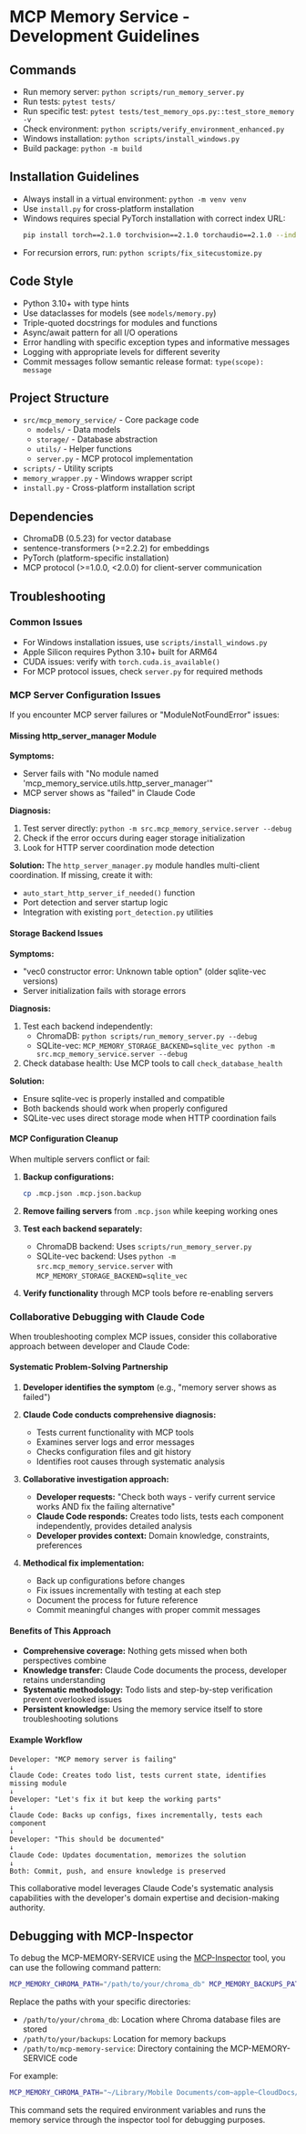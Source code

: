 # MCP Memory Service - Development Guidelines

## Commands
- Run memory server: `python scripts/run_memory_server.py`
- Run tests: `pytest tests/`
- Run specific test: `pytest tests/test_memory_ops.py::test_store_memory -v`
- Check environment: `python scripts/verify_environment_enhanced.py`
- Windows installation: `python scripts/install_windows.py`
- Build package: `python -m build`

## Installation Guidelines
- Always install in a virtual environment: `python -m venv venv`
- Use `install.py` for cross-platform installation
- Windows requires special PyTorch installation with correct index URL:
  ```bash
  pip install torch==2.1.0 torchvision==2.1.0 torchaudio==2.1.0 --index-url https://download.pytorch.org/whl/cu118
  ```
- For recursion errors, run: `python scripts/fix_sitecustomize.py`

## Code Style
- Python 3.10+ with type hints
- Use dataclasses for models (see `models/memory.py`)
- Triple-quoted docstrings for modules and functions
- Async/await pattern for all I/O operations
- Error handling with specific exception types and informative messages
- Logging with appropriate levels for different severity
- Commit messages follow semantic release format: `type(scope): message`

## Project Structure
- `src/mcp_memory_service/` - Core package code
  - `models/` - Data models
  - `storage/` - Database abstraction
  - `utils/` - Helper functions
  - `server.py` - MCP protocol implementation
- `scripts/` - Utility scripts
- `memory_wrapper.py` - Windows wrapper script
- `install.py` - Cross-platform installation script

## Dependencies
- ChromaDB (0.5.23) for vector database
- sentence-transformers (>=2.2.2) for embeddings
- PyTorch (platform-specific installation)
- MCP protocol (>=1.0.0, <2.0.0) for client-server communication

## Troubleshooting

### Common Issues

- For Windows installation issues, use `scripts/install_windows.py`
- Apple Silicon requires Python 3.10+ built for ARM64  
- CUDA issues: verify with `torch.cuda.is_available()`
- For MCP protocol issues, check `server.py` for required methods

### MCP Server Configuration Issues

If you encounter MCP server failures or "ModuleNotFoundError" issues:

#### Missing http_server_manager Module
**Symptoms:**
- Server fails with "No module named 'mcp_memory_service.utils.http_server_manager'"
- MCP server shows as "failed" in Claude Code

**Diagnosis:**
1. Test server directly: `python -m src.mcp_memory_service.server --debug`
2. Check if the error occurs during eager storage initialization
3. Look for HTTP server coordination mode detection

**Solution:**
The `http_server_manager.py` module handles multi-client coordination. If missing, create it with:
- `auto_start_http_server_if_needed()` function
- Port detection and server startup logic
- Integration with existing `port_detection.py` utilities

#### Storage Backend Issues
**Symptoms:**
- "vec0 constructor error: Unknown table option" (older sqlite-vec versions)
- Server initialization fails with storage errors

**Diagnosis:**
1. Test each backend independently:
   - ChromaDB: `python scripts/run_memory_server.py --debug`
   - SQLite-vec: `MCP_MEMORY_STORAGE_BACKEND=sqlite_vec python -m src.mcp_memory_service.server --debug`
2. Check database health: Use MCP tools to call `check_database_health`

**Solution:**
- Ensure sqlite-vec is properly installed and compatible
- Both backends should work when properly configured
- SQLite-vec uses direct storage mode when HTTP coordination fails

#### MCP Configuration Cleanup
When multiple servers conflict or fail:

1. **Backup configurations:**
   ```bash
   cp .mcp.json .mcp.json.backup
   ```

2. **Remove failing servers** from `.mcp.json` while keeping working ones

3. **Test each backend separately:**
   - ChromaDB backend: Uses `scripts/run_memory_server.py`
   - SQLite-vec backend: Uses `python -m src.mcp_memory_service.server` with `MCP_MEMORY_STORAGE_BACKEND=sqlite_vec`

4. **Verify functionality** through MCP tools before re-enabling servers

### Collaborative Debugging with Claude Code

When troubleshooting complex MCP issues, consider this collaborative approach between developer and Claude Code:

#### Systematic Problem-Solving Partnership
1. **Developer identifies the symptom** (e.g., "memory server shows as failed")
2. **Claude Code conducts comprehensive diagnosis:**
   - Tests current functionality with MCP tools
   - Examines server logs and error messages  
   - Checks configuration files and git history
   - Identifies root causes through systematic analysis

3. **Collaborative investigation approach:**
   - **Developer requests:** "Check both ways - verify current service works AND fix the failing alternative"
   - **Claude Code responds:** Creates todo lists, tests each component independently, provides detailed analysis
   - **Developer provides context:** Domain knowledge, constraints, preferences

4. **Methodical fix implementation:**
   - Back up configurations before changes
   - Fix issues incrementally with testing at each step
   - Document the process for future reference
   - Commit meaningful changes with proper commit messages

#### Benefits of This Approach
- **Comprehensive coverage:** Nothing gets missed when both perspectives combine
- **Knowledge transfer:** Claude Code documents the process, developer retains understanding
- **Systematic methodology:** Todo lists and step-by-step verification prevent overlooked issues
- **Persistent knowledge:** Using the memory service itself to store troubleshooting solutions

#### Example Workflow
```
Developer: "MCP memory server is failing"
↓
Claude Code: Creates todo list, tests current state, identifies missing module
↓  
Developer: "Let's fix it but keep the working parts"
↓
Claude Code: Backs up configs, fixes incrementally, tests each component
↓
Developer: "This should be documented"
↓
Claude Code: Updates documentation, memorizes the solution
↓
Both: Commit, push, and ensure knowledge is preserved
```

This collaborative model leverages Claude Code's systematic analysis capabilities with the developer's domain expertise and decision-making authority.

## Debugging with MCP-Inspector

To debug the MCP-MEMORY-SERVICE using the [MCP-Inspector](https://modelcontextprotocol.io/docs/tools/inspector) tool, you can use the following command pattern:

```bash
MCP_MEMORY_CHROMA_PATH="/path/to/your/chroma_db" MCP_MEMORY_BACKUPS_PATH="/path/to/your/backups" npx @modelcontextprotocol/inspector uv --directory /path/to/mcp-memory-service run memory
```

Replace the paths with your specific directories:
- `/path/to/your/chroma_db`: Location where Chroma database files are stored
- `/path/to/your/backups`: Location for memory backups
- `/path/to/mcp-memory-service`: Directory containing the MCP-MEMORY-SERVICE code

For example:
```bash
MCP_MEMORY_CHROMA_PATH="~/Library/Mobile Documents/com~apple~CloudDocs/AI/claude-memory/chroma_db" MCP_MEMORY_BACKUPS_PATH="~/Library/Mobile Documents/com~apple~CloudDocs/AI/claude-memory/backups" npx @modelcontextprotocol/inspector uv --directory ~/Documents/GitHub/mcp-memory-service run memory
```

This command sets the required environment variables and runs the memory service through the inspector tool for debugging purposes.

